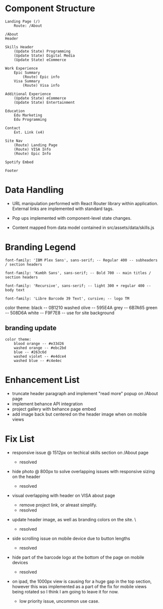 # Component Structure 
    Landing Page (/)
        Route: /About

    /About
    Header
    
    Skills Header
        (Update State) Programming
        (Update State) Digital Media
        (Update State) eCommerce

    Work Experience 
        Epic Summary
            (Route) Epic info
        Visa Summary
            (Route) Visa info

    Additional Experience
        (Update State) eCommerce
        (Update State) Entertainment

    Education
        Edu Marketing
        Edu Programming

    Contact 
        Ext. Link (x4)

    Site Nav 
        (Route) Landing Page
        (Route) VISA Info
        (Route) Epic Info 

    Spotify Embed 

    Footer

# Data Handling
- URL manipulation performed with React Router library within application. External links are implemented with standard <a> tags. 

- Pop ups implemented with component-level state changes. 

- Content mapped from data model contained in src/assets/data/skills.js

# Branding Legend
 
	font-family: 'IBM Plex Sans', sans-serif; -- Regular 400 -- subheaders / section headers

	font-family: 'Kumbh Sans', sans-serif; -- Bold 700 -- main titles / section headers

	font-family: 'Recursive', sans-serif; -- light 300 + regular 400 -- body text

    font-family: 'Libre Barcode 39 Text', cursive; -- logo TM
	
  color theme: 
	black -- 0B1210
	washed olive -- 595E4A
	grey -- 6B7A65
	green -- 508D6A
	white -- F9F7E8 -- use for site background

## branding update
    color theme: 
        blood orange -- #e33d26
        washed orange -- #ebc2bd
        blue -- #263c6d
        washed violet -- #e4dce4
        washed blue -- #c4e4ec

# Enhancement List
- truncate header paragraph and implement "read more" popup on /About page 
- implement behance API integration
- project gallery with behance page embed
- add image back but centered on the header image when on mobile views 

# Fix List 
- responsive issue @ 1512px on techical skills section on /About page 
    - resolved

- hide photo @ 800px to solve overlapping issues with responsive sizing on the header 
    - resolved

- visual overlapping with header on VISA about page
    - remove project link, or alreast simplify. 
    - resolved 

- update header image, as well as branding colors on the site. \
    - resolved

- side scrolling issue on mobile device due to button lengths 
    - resolved

- hide part of the barcode logo at the bottom of the page on mobile devices 
    - resolved

- on ipad, the 1000px view is causing for a huge gap in the top section, however this was implemented as a part of the fix for mobile views being rotated so I think I am going to leave it for now. 
    - low priority issue, uncommon use case. 


